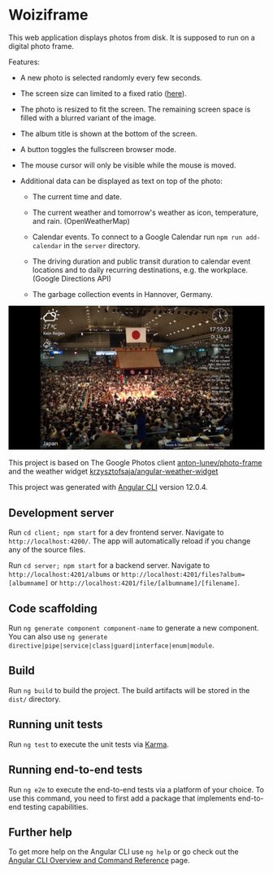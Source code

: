 # Woiziframe

This web application displays photos from disk. It is supposed to run on a digital photo frame.

Features:

- A new photo is selected randomly every few seconds.

- The screen size can limited to a fixed ratio ([here](client/src/app/_variables.scss)).

- The photo is resized to fit the screen. The remaining screen space is filled with a blurred variant of the image.

- The album title is shown at the bottom of the screen.

- A button toggles the fullscreen browser mode.

- The mouse cursor will only be visible while the mouse is moved.

- Additional data can be displayed as text on top of the photo:

  - The current time and date.

  - The current weather and tomorrow's weather as icon, temperature, and rain. (OpenWeatherMap)

  - Calendar events. To connect to a Google Calendar run `npm run add-calendar` in the `server` directory.

  - The driving duration and public transit duration to calendar event locations and to daily recurring destinations, e.g. the workplace. (Google Directions API)

  - The garbage collection events in Hannover, Germany.

![screenshot](docs/screenshot.png)

This project is based on The Google Photos client [anton-lunev/photo-frame](https://github.com/anton-lunev/photo-frame) and the weather widget [krzysztofsaja/angular-weather-widget](https://github.com/krzysztofsaja/angular-weather-widget)

This project was generated with [Angular CLI](https://github.com/angular/angular-cli) version 12.0.4.

## Development server

Run `cd client; npm start` for a dev frontend server. Navigate to `http://localhost:4200/`. The app will automatically reload if you change any of the source files.

Run `cd server; npm start` for a backend server. Navigate to `http://localhost:4201/albums` or `http://localhost:4201/files?album=[albumname]` or `http://localhost:4201/file/[albumname]/[filename]`.

## Code scaffolding

Run `ng generate component component-name` to generate a new component. You can also use `ng generate directive|pipe|service|class|guard|interface|enum|module`.

## Build

Run `ng build` to build the project. The build artifacts will be stored in the `dist/` directory.

## Running unit tests

Run `ng test` to execute the unit tests via [Karma](https://karma-runner.github.io).

## Running end-to-end tests

Run `ng e2e` to execute the end-to-end tests via a platform of your choice. To use this command, you need to first add a package that implements end-to-end testing capabilities.

## Further help

To get more help on the Angular CLI use `ng help` or go check out the [Angular CLI Overview and Command Reference](https://angular.io/cli) page.
